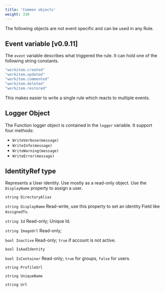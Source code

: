 ```yaml
---
title: 'Common objects'
weight: 330
---
```


The following objects are not event specific and can be used in any Rule.

## Event variable [v0.9.11]
The `event` variable describes what triggered the rule.
It can hold one of the following string constants.

```C#
"workitem.created"
"workitem.updated"
"workitem.commented"
"workitem.deleted"
"workitem.restored"
```

This makes easier to write a single rule which reacts to multiple events.


## Logger Object
The Function logger object is contained in the `logger` variable. It support four methods:
- `WriteVerbose(message)`
- `WriteInfo(message)`
- `WriteWarning(message)`
- `WriteError(message)`


## IdentityRef type
Represents a User identity. Use mostly as a read-only object. Use the `DisplayName` property to assign a user.

`string DirectoryAlias` 

`string DisplayName` Read-write, use this property to set an identity Field like `AssignedTo`.

`string Id` Read-only; Unique Id.

`string ImageUrl` Read-only; 

`bool Inactive` Read-only; `true` if account is not active.

`bool IsAadIdentity`

`bool IsContainer` Read-only; `true` for groups, `false` for users.

`string ProfileUrl`

`string UniqueName`

`string Url`
